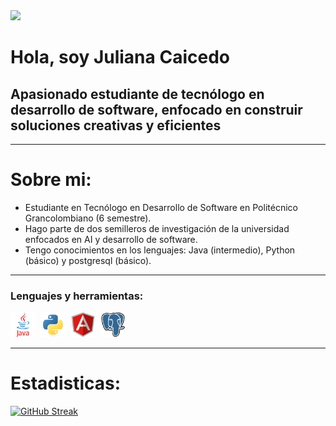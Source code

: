 <div id="header" aling="center">
<img src= "https://media.giphy.com/media/26tn33aiTi1jkl6H6/giphy.gif" width="200" aling="center"/>
<h1 aling ="center">Hola, soy Juliana Caicedo</h1>
<h2 aling ="center">Apasionado estudiante de tecnólogo en desarrollo de software, enfocado en construir soluciones creativas y eficientes </h2>
</div>

---


# Sobre mi:

   - Estudiante en Tecnólogo en Desarrollo de Software en Politécnico Grancolombiano (6 semestre).
   - Hago parte de dos semilleros de investigación de la universidad enfocados en AI y desarrollo de software.
   - Tengo conocimientos en los lenguajes: Java (intermedio), Python (básico) y postgresql (básico).

---

<div aling="left">
<h3> Lenguajes y herramientas: </h3>
<div>
<img src="https://github.com/devicons/devicon/blob/master/icons/java/java-original-wordmark.svg" 
title "java" alt="JAVA" width="40" height="40"/>&nbsp;
<img src="https://github.com/devicons/devicon/blob/master/icons/python/python-original.svg"
title "Python" alt="Python" width="40" height="40"/>&nbsp;
<img src="https://github.com/devicons/devicon/blob/master/icons/angularjs/angularjs-original.svg"
title "Angular" alt="Angular" width="40" height="40"/>&nbsp;
<img src="https://github.com/devicons/devicon/blob/master/icons/postgresql/postgresql-original.svg"
title "postgresql" alt="postgresql" width="40" height="40"/>&nbsp;

</div>

---
# Estadisticas:


[![GitHub Streak](https://streak-stats.demolab.com?user=JulianaAndreaCaicedoAvila&theme=dark&hide_border=FALSO&border_radius=6&locale=es&date_format=M%20j%5B%2C%20Y%5D&mode=weekly&type=png)](https://git.io/streak-stats)


